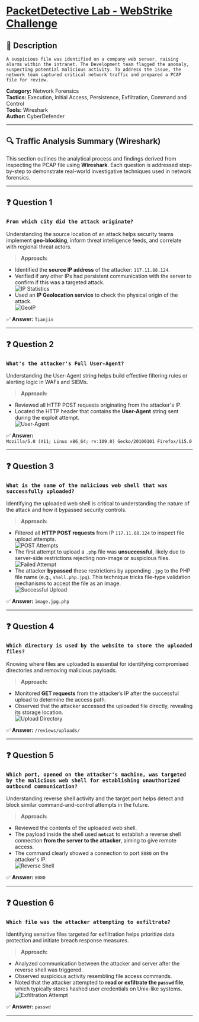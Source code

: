 # [PacketDetective Lab - WebStrike Challenge](https://cyberdefenders.org/blueteam-ctf-challenges/webstrike/)

## 📝 Description

`A suspicious file was identified on a company web server, raising alarms within the intranet. The Development team flagged the anomaly, suspecting potential malicious activity. To address the issue, the network team captured critical network traffic and prepared a PCAP file for review.`

**Category:** Network Forensics  
**Tactics:** Execution, Initial Access, Persistence, Exfiltration, Command and Control  
**Tools:** Wireshark  
**Author:** CyberDefender

---

## 🔍 Traffic Analysis Summary (Wireshark)

This section outlines the analytical process and findings derived from inspecting the PCAP file using **Wireshark**. Each question is addressed step-by-step to demonstrate real-world investigative techniques used in network forensics.

---

## ❓ Question 1  
### `From which city did the attack originate?`

Understanding the source location of an attack helps security teams implement **geo-blocking**, inform threat intelligence feeds, and correlate with regional threat actors.

> **Approach:**
- Identified the **source IP address** of the attacker: `117.11.88.124`.
- Verified if any other IPs had persistent communication with the server to confirm if this was a targeted attack.  
  ![IP Statistics](lab_Snapshots/1.png)
- Used an **IP Geolocation service** to check the physical origin of the attack.  
  ![GeoIP](lab_Snapshots/1_II.png)

✅ **Answer:** `Tianjin`

---

## ❓ Question 2  
### `What's the attacker's Full User-Agent?`

Understanding the User-Agent string helps build effective filtering rules or alerting logic in WAFs and SIEMs.

> **Approach:**
- Reviewed all HTTP POST requests originating from the attacker's IP.
- Located the HTTP header that contains the **User-Agent** string sent during the exploit attempt.  
  ![User-Agent](lab_Snapshots/2.png)

✅ **Answer:**  
`Mozilla/5.0 (X11; Linux x86_64; rv:109.0) Gecko/20100101 Firefox/115.0`

---

## ❓ Question 3  
### `What is the name of the malicious web shell that was successfully uploaded?`

Identifying the uploaded web shell is critical to understanding the nature of the attack and how it bypassed security controls.

> **Approach:**
- Filtered all **HTTP POST requests** from IP `117.11.88.124` to inspect file upload attempts.  
  ![POST Attempts](lab_Snapshots/3.png)
- The first attempt to upload a `.php` file was **unsuccessful**, likely due to server-side restrictions rejecting non-image or suspicious files.  
  ![Failed Attempt](lab_Snapshots/3_II.png)
- The attacker **bypassed** these restrictions by appending `.jpg` to the PHP file name (e.g., `shell.php.jpg`). This technique tricks file-type validation mechanisms to accept the file as an image.  
  ![Successful Upload](lab_Snapshots/3_III.png)

✅ **Answer:** `image.jpg.php`

---

## ❓ Question 4  
### `Which directory is used by the website to store the uploaded files?`

Knowing where files are uploaded is essential for identifying compromised directories and removing malicious payloads.

> **Approach:**
- Monitored **GET requests** from the attacker’s IP after the successful upload to determine the access path.
- Observed that the attacker accessed the uploaded file directly, revealing its storage location.  
  ![Upload Directory](lab_Snapshots/4.png)

✅ **Answer:** `/reviews/uploads/`

---

## ❓ Question 5  
### `Which port, opened on the attacker's machine, was targeted by the malicious web shell for establishing unauthorized outbound communication?`

Understanding reverse shell activity and the target port helps detect and block similar command-and-control attempts in the future.

> **Approach:**
- Reviewed the contents of the uploaded web shell.
- The payload inside the shell used **`netcat`** to establish a reverse shell connection **from the server to the attacker**, aiming to give remote access.
- The command clearly showed a connection to port `8080` on the attacker's IP.  
  ![Reverse Shell](lab_Snapshots/5.png)

✅ **Answer:** `8080`

---

## ❓ Question 6  
### `Which file was the attacker attempting to exfiltrate?`

Identifying sensitive files targeted for exfiltration helps prioritize data protection and initiate breach response measures.

> **Approach:**
- Analyzed communication between the attacker and server after the reverse shell was triggered.
- Observed suspicious activity resembling file access commands.
- Noted that the attacker attempted to **read or exfiltrate the `passwd` file**, which typically stores hashed user credentials on Unix-like systems.  
  ![Exfiltration Attempt](lab_Snapshots/6.png)

✅ **Answer:** `passwd`

---


